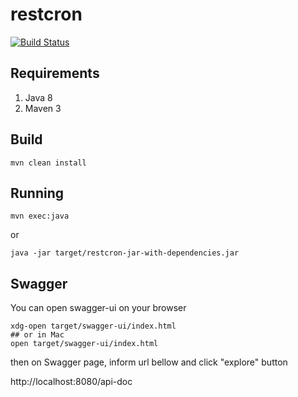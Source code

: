 # restcron

[![Build Status](https://travis-ci.org/rodolfodpk/restcron.svg?branch=master)](https://travis-ci.org/rodolfodpk/restcron)

## Requirements

1. Java 8 
2. Maven 3

## Build
```
mvn clean install
```
## Running 

```
mvn exec:java 
```

or 

```
java -jar target/restcron-jar-with-dependencies.jar 
```

## Swagger

You can open swagger-ui on your browser 

```
xdg-open target/swagger-ui/index.html 
## or in Mac 
open target/swagger-ui/index.html 
```

then on Swagger page, inform url bellow and click "explore" button 

http://localhost:8080/api-doc
